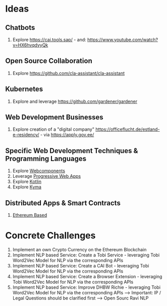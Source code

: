 # Ideas

## Chatbots
1. Explore https://cai.tools.sap/ - and: https://www.youtube.com/watch?v=HX6hvqdvyQk

## Open Source Collaboration
1. Explore https://github.com/cla-assistant/cla-assistant

## Kubernetes
1. Explore and leverage https://github.com/gardener/gardener  

## Web Development Businesses 
1. Explore creation of a "digital company" https://officeflucht.de/estland-e-residency/ - via https://apply.gov.ee/

## Specific Web Development Techniques & Programming Languages
1. Explore [Webcomponents](https://www.webcomponents.org/)
2. Leverage [Progressive Web Apps](https://www.youtube.com/watch?v=othhfZ0mGjU)
3. Explore [Kotlin](https://kotlinlang.org/docs/reference/)
4. Explore [Kyma](https://kyma-project.io/)

## Distributed Apps & Smart Contracts
1. [Ethereum Based](https://www.youtube.com/watch?v=coQ5dg8wM2o)


# Concrete Challenges
1. Implement an own Crypto Currency on the Ethereum Blockchain
2. Implement NLP based Service: Create a Tobi Service - leveraging Tobi Word2Vec Model for NLP via the corresponding APIs
3. Implement NLP based Service: Create a CAI Bot - leveraging Tobi Word2Vec Model for NLP via the corresponding APIs
4. Implement NLP based Service: Create a Browser Extension - leveraging Tobi Word2Vec Model for NLP via the corresponding APIs
5. Implement NLP based Service: Improve DHBW Richie - leveraging Tobi Word2Vec Model for NLP via the corresponding APIs --> Important: IP / Legal Questions should be clarified first --> Open Sourc Ravi NLP




